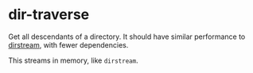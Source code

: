 # dir-traverse

Get all descendants of a directory. It should have similar performance to
[dirstream](http://hackage.haskell.org/package/dirstream), with fewer
dependencies.

This streams in memory, like `dirstream`.
